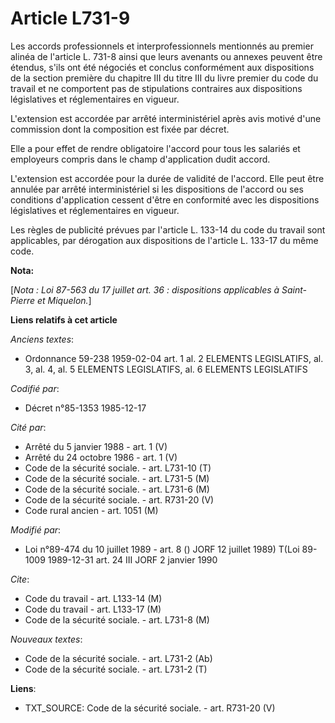 # Article L731-9

Les accords professionnels et interprofessionnels mentionnés au premier alinéa de l'article L. 731-8 ainsi que leurs avenants
ou annexes peuvent être étendus, s'ils ont été négociés et conclus conformément aux dispositions de la section première du
chapitre III du titre III du livre premier du code du travail et ne comportent pas de stipulations contraires aux
dispositions législatives et réglementaires en vigueur.

L'extension est accordée par arrêté interministériel après avis motivé d'une commission dont la composition est fixée par
décret.

Elle a pour effet de rendre obligatoire l'accord pour tous les salariés et employeurs compris dans le champ d'application
dudit accord.

L'extension est accordée pour la durée de validité de l'accord. Elle peut être annulée par arrêté interministériel si les
dispositions de l'accord ou ses conditions d'application cessent d'être en conformité avec les dispositions législatives et
réglementaires en vigueur.

Les règles de publicité prévues par l'article L. 133-14 du code du travail sont applicables, par dérogation aux dispositions
de l'article L. 133-17 du même code.

**Nota:**

[*Nota : Loi 87-563 du 17 juillet art. 36 : dispositions applicables à Saint-Pierre et Miquelon.*]

**Liens relatifs à cet article**

_Anciens textes_:

  - Ordonnance 59-238 1959-02-04 art. 1 al. 2 ELEMENTS LEGISLATIFS, al. 3, al. 4, al. 5 ELEMENTS LEGISLATIFS, al. 6 ELEMENTS LEGISLATIFS

_Codifié par_:

  - Décret n°85-1353 1985-12-17

_Cité par_:

  - Arrêté du 5 janvier 1988 - art. 1 (V)
  - Arrêté du 24 octobre 1986 - art. 1 (V)
  - Code de la sécurité sociale. - art. L731-10 (T)
  - Code de la sécurité sociale. - art. L731-5 (M)
  - Code de la sécurité sociale. - art. L731-6 (M)
  - Code de la sécurité sociale. - art. R731-20 (V)
  - Code rural ancien - art. 1051 (M)

_Modifié par_:

  - Loi n°89-474 du 10 juillet 1989 - art. 8 () JORF 12 juillet 1989) T(Loi 89-1009 1989-12-31 art. 24 III JORF 2 janvier 1990

_Cite_:

  - Code du travail - art. L133-14 (M)
  - Code du travail - art. L133-17 (M)
  - Code de la sécurité sociale. - art. L731-8 (M)

_Nouveaux textes_:

  - Code de la sécurité sociale. - art. L731-2 (Ab)
  - Code de la sécurité sociale. - art. L731-2 (T)

**Liens**:

  - TXT_SOURCE: Code de la sécurité sociale. - art. R731-20 (V)
